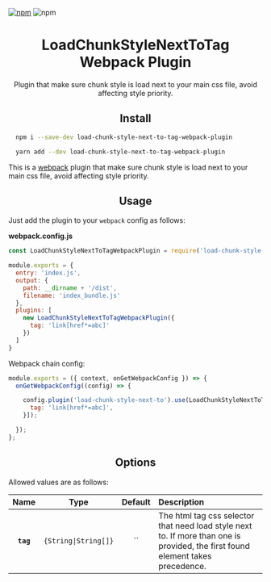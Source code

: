 [![npm][npm]][npm-url]
![npm](https://img.shields.io/npm/dw/load-chunk-style-next-to-tag-webpack-plugin.svg)

<div align="center">
  <h1>LoadChunkStyleNextToTag Webpack Plugin</h1>
  <p>Plugin that make sure chunk style is load next to your main css file, avoid affecting style priority.</p>
</div>

<h2 align="center">Install</h2>

```bash
  npm i --save-dev load-chunk-style-next-to-tag-webpack-plugin
```

```bash
  yarn add --dev load-chunk-style-next-to-tag-webpack-plugin
```


This is a [webpack](http://webpack.js.org/) plugin that make sure chunk style is load next to your main css file, avoid affecting style priority.

<h2 align="center">Usage</h2>

Just add the plugin to your `webpack` config as follows:

**webpack.config.js**
```js
const LoadChunkStyleNextToTagWebpackPlugin = require('load-chunk-style-next-to-tag-webpack-plugin')

module.exports = {
  entry: 'index.js',
  output: {
    path: __dirname + '/dist',
    filename: 'index_bundle.js'
  },
  plugins: [
    new LoadChunkStyleNextToTagWebpackPlugin({
      tag: 'link[href*=abc]'
    })
  ]
}
```

Webpack chain config:
```js
module.exports = ({ context, onGetWebpackConfig }) => {
  onGetWebpackConfig((config) => {

    config.plugin('load-chunk-style-next-to').use(LoadChunkStyleNextToTagWebpackPlugin, [{
      tag: 'link[href*=abc]',
    }]);

  });
};
```

<h2 align="center">Options</h2>

Allowed values are as follows:

|   Name    |         Type         |  Default   | Description                                             |
|:---------:|:--------------------:|:----------:|:--------------------------------------------------------|
| **`tag`** | `{String\|String[]}` |``| The html tag css selector that need load style next to. If more than one is provided, the first found element takes precedence. |

[npm]: https://img.shields.io/npm/v/load-chunk-style-next-to-tag-webpack-plugin.svg
[npm-url]: https://npmjs.com/package/load-chunk-style-next-to-tag-webpack-plugin
